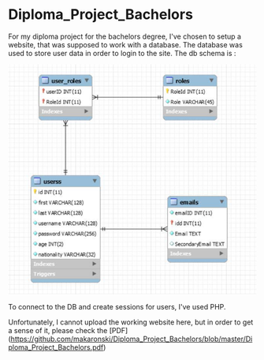 # Diploma_Project_Bachelors

For my diploma project for the bachelors degree, I've chosen to setup a website, that was supposed to work with a database. The database was used to store user data in order to login to the site. The db schema is :

![DB_Schema](/Diploma_Project_Bachelors.jpg)

To connect to the DB and create sessions for users, I've used PHP.

Unfortunately, I cannot upload the working website here, but in order to get a sense of it, please check the [PDF] (https://github.com/makaronski/Diploma_Project_Bachelors/blob/master/Diploma_Project_Bachelors.pdf)
